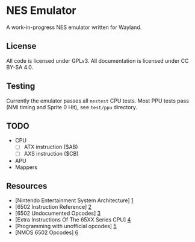 # NES Emulator

A work-in-progress NES emulator written for Wayland.

## License

All code is licensed under GPLv3. All documentation is licensed under CC BY-SA
4.0.

## Testing

Currently the emulator passes all `nestest` CPU tests. Most PPU tests pass (NMI
timing and Sprite 0 Hit), see `test/ppu` directory.

## TODO

- CPU
  - [ ] ATX instruction ($AB)
  - [ ] AXS instruction ($CB)
- APU
- Mappers

## Resources

- [Nintendo Entertainment System Architecture] [1]
- [6502 Instruction Reference] [2]
- [6502 Undocumented Opcodes] [3]
- [Extra Instructions Of The 65XX Series CPU] [4]
- [Programming with unofficial opcodes] [5]
- [NMOS 6502 Opcodes] [6]

[1]: http://fms.komkon.org/EMUL8/NES.html
     "Nintendo Entertainment System Architecture"
[2]: http://obelisk.me.uk/6502/reference.html
     "6502 Instruction Reference"
[3]: http://www.ataripreservation.org/websites/freddy.offenga/illopc31.txt
     "6502 Undocumented Opcodes"
[4]: http://www.ffd2.com/fridge/docs/6502-NMOS.extra.opcodes
     "Extra Instructions Of The 65XX Series CPU"
[5]: http://wiki.nesdev.com/w/index.php/Programming_with_unofficial_opcodes
     "Programming with unofficial opcodes"
[6]: http://www.6502.org/tutorials/6502opcodes.html
     "NMOS 6502 Opcodes"
